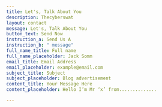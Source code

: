 ```yaml
---
title: Let's, Talk About You
description: Thecyberswat
layout: contact
message: Let's, Talk About You
button_text: Send Now
instruction_a: Send Us A
instruction_b: " message"
full_name_title: Full name
full_name_placeholder: Jack Somm
email_title: Email Address
email_placeholder: example@email.com
subject_title: Subject
subject_placeholder: Blog advertisement
content_title: Your Message Here
content_placeholder: Hello I’m Mr ‘x’ from..............

---
```

